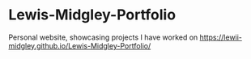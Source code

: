 # Lewis-Midgley-Portfolio

Personal website, showcasing projects I have worked on
https://lewii-midgley.github.io/Lewis-Midgley-Portfolio/
